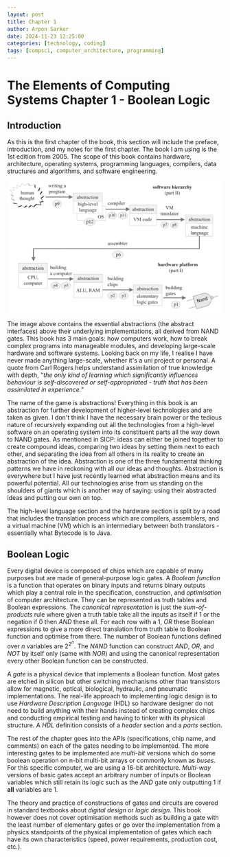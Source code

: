 ```yaml
---
layout: post
title: Chapter 1
author: Arpon Sarker
date: 2024-11-23 12:25:00
categories: [technology, coding]
tags: [compsci, computer_architecture, programming]
---
```


# The Elements of Computing Systems Chapter 1 - Boolean Logic

## Introduction
As this is the first chapter of the book, this section will include the preface, introduction, and my notes for the first chapter. The book I am using is the 1st edition from 2005. The scope of this book contains hardware, architecture, operating systems, programming languages, compilers, data structures and algorithms, and software engineering.

![Abstractions](img/2024/tecs_hierarchy.png)

The image above contains the essential abstractions (the abstract interfaces) above their underlying implementations, all derived from NAND gates. This book has 3 main goals: how computers work, how to break complex programs into manageable modules, and developing large-scale hardware and software systems. Looking back on my life, I realise I have never made anything large-scale, whether it's a uni project or personal. A quote from Carl Rogers helps understand assimilation of true knowledge with depth, "*the only kind of learning which significantly influences behaviour is self-discovered or self-appropriated - truth that has been assimilated in experience.*"

The name of the game is abstractions! Everything in this book is an abstraction for further development of higher-level technologies and are taken as given. I don't think I have the necessary brain power or the tedious nature of recursively expanding out all the technologies from a high-level software on an operating system into its constituent parts all the way down to NAND gates. As mentioned in SICP: ideas can either be joined together to create compound ideas, comparing two ideas by setting them next to each other, and separating the idea from all others in its reality to create an abstraction of the idea. Abstraction is one of the three fundamental thinking patterns we have in reckoning with all our ideas and thoughts. Abstraction is everywhere but I have just recently learned what abstraction means and its powerful potential. All our technologies arise from us standing on the shoulders of giants which is another way of saying: using their abstracted ideas and putting our own on top. 

The high-level language section and the hardware section is split by a road that includes the translation process which are compilers, assemblers, and a virtual machine (VM) which is an intermediary between both translators - essentially what Bytecode is to Java. 

## Boolean Logic
Every digital device is composed of chips which are capable of many purposes but are made of general-purpose logic gates. A *Boolean function* is a function that operates on binary inputs and returns binary outputs which play a central role in the specification, construction, and *optimisation* of computer architecture. They can be represented as truth tables and Boolean expressions. The *canonical representation* is just the *sum-of-products* rule where given a truth table take all the inputs as itself if 1 or the negation if 0 then *AND* these all. For each row with a 1, *OR* these Boolean expressions to give a more direct translation from truth table to Boolean function and optimise from there. The number of Boolean functions defined over *n* variables are $2^{2^n}$. The *NAND* function can construct *AND*, *OR*, and *NOT* by itself only (same with *NOR*) and using the canonical representation every other Boolean function can be constructed.

A *gate* is a physical device that implements a Boolean function. Most gates are etched in silicon but other switching mechanisms other than transistors allow for magnetic, optical, biological, hydraulic, and pneumatic implementations. The real-life approach to implementing logic design is to use *Hardware Description Language* (HDL) so hardware designer do not need to build anything with their hands instead of creating complex chips and conducting empirical testing and having to tinker with its physical structure. A *HDL* definition consists of a *header* section and a *parts* section. 

The rest of the chapter goes into the APIs (specifications, chip name, and comments) on each of the gates needing to be implemented. The more interesting gates to be implemented are *multi-bit* versions which do some boolean operation on n-bit multi-bit arrays or commonly known as *buses*. For this specific computer, we are using a 16-bit architecture. *Multi-way* versions of basic gates accept an arbitrary number of inputs or Boolean variables which still retain its logic such as the *AND* gate only outputting 1 if **all** variables are 1. 

The theory and practice of constructions of gates and circuits are covered in standard textbooks about *digital design* or *logic design.* This book however does not cover optimisation methods such as building a gate with the least number of elementary gates or go over the implementation from a physics standpoints of the physical implementation of gates which each have its own characteristics (speed, power requirements, production cost, etc.).

